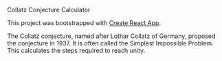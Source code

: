 Collatz Conjecture Calculator

This project was bootstrapped with [Create React App](https://github.com/facebookincubator/create-react-app).

The Collatz conjecture, named after Lothar Collatz of Germany, proposed the conjecture in 1937. It is often called the Simplest Impossible Problem. This calculates the steps required to reach unity.